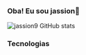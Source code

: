 ### Oba! Eu sou jassion🫡



![jassion9 GitHub stats](https://github-readme-stats.vercel.app/api?username=nascimentojassion&show_icons=true&theme=radical)

### Tecnologias

